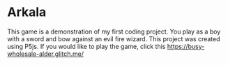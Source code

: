 # Arkala

This game is a demonstration of my first coding project. You play as a boy with a sword and bow against an evil fire wizard.
This project was created using P5js. 
If you would like to play the game, click this https://busy-wholesale-alder.glitch.me/

